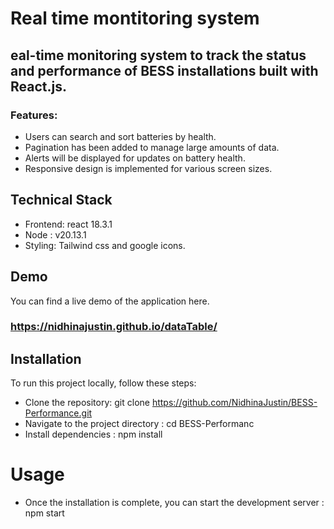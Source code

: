 # Real time montitoring system
## eal-time monitoring system to track the status and performance of BESS installations built with React.js.

### Features:
* Users can search and sort batteries by health.
* Pagination has been added to manage large amounts of data.
* Alerts will be displayed for updates on battery health.
* Responsive design is implemented for various screen sizes.

## Technical Stack
* Frontend: react 18.3.1
* Node : v20.13.1
* Styling: Tailwind css and google icons.
## Demo
You can find a live demo of the application here.

### https://nidhinajustin.github.io/dataTable/
## Installation
To run this project locally, follow these steps:

* Clone the repository:
   git clone https://github.com/NidhinaJustin/BESS-Performance.git
* Navigate to the project directory :
   cd BESS-Performanc
* Install dependencies
 :  npm install
# Usage
* Once the installation is complete, you can start the development server
:  npm start
